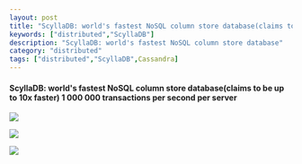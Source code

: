 ```yaml
---
layout: post
title: "ScyllaDB: world's fastest NoSQL column store database(claims to be up to 10x faster) 1 000 000 transactions per second per server "
keywords: ["distributed","ScyllaDB"]
description: "ScyllaDB: world's fastest NoSQL column store database"
category: "distributed"
tags: ["distributed","ScyllaDB",Cassandra]
---
```

#### ScyllaDB: world's fastest NoSQL column store database(claims to be up to 10x faster) 1 000 000 transactions per second per server 

![](http://7xla7c.com1.z0.glb.clouddn.com/10xcassandra.png)

![](http://7xla7c.com1.z0.glb.clouddn.com/sstable.png)

![](http://7xla7c.com1.z0.glb.clouddn.com/drop-in-replacement3.png)
